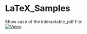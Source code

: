 # LaTeX_Samples
 Show case of the interactable_pdf file:  
 [![Video](https://img.youtube.com/vi/ZVseTs6tynU/sddefault.jpg)](https://www.youtube.com/watch?v=ZVseTs6tynU "Video Link [Interactable Worksheet]")
 

